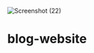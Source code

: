 ![Screenshot (22)](https://user-images.githubusercontent.com/112343969/188153977-8b43ae8b-e784-4005-bc04-25a878aa7960.png)
# blog-website
